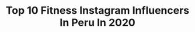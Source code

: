 ---
title: Top 10 Fitness Instagram Influencers In Peru In 2020
description: >-
  Find top fitness Instagram influencers in Peru in 2020. Most popular hashtags: #peru #love #fitness #yomequedoencasa.
platform: Instagram
profiles:
  - username: "pedroibanez_"
    fullname: >-
      PEDRO IBAÑEZ
    location: "Peru"
    followers: 37593
    engagement: 215
    commentsToLikes: 0.035331
    id: ck6u1dxxxl5x60j715j884xb2
    verified: false
    hashtags: "#diamundialdelteatro, #teatro, #men, #beach"
  - username: "mariano.caneda"
    fullname: >-
      Mariano Caneda
    location: "Peru"
    followers: 14638
    engagement: 440
    commentsToLikes: 0.046090
    id: ck14iuw54h9er0i19ipz8evue
    verified: false
    hashtags: "#black, #white, #giorno1234, #ad"
  - username: "veggienellaa"
    fullname: >-
      |🌻Antonella Massé🌻| 19🍃
    location: "Peru"
    followers: 7170
    engagement: 949
    commentsToLikes: 0.024109
    id: ck5q3ih2vkw4r0i118c32t6ll
    verified: false
    hashtags: "#l4l, #women, #veganism, #eyeshadow"
  - username: "sebaslizar"
    fullname: >-
      Sebastian Lizarzaburu
    location: "Peru"
    followers: 710719
    engagement: 112
    commentsToLikes: 0.034248
    id: ck5zrcj62wbzb0i14n5zwo4x6
    verified: true
    hashtags: "#fitdad, #gympartner, #mequedoencasa, #daddysgirl"
  - username: "brisabraunl"
    fullname: >-
      Brisa Braun Lara 🌞
    location: "Peru"
    followers: 5377
    engagement: 1618
    commentsToLikes: 0.051928
    id: ck6ti4oe401570j71jif3dfqp
    verified: false
    hashtags: "#photography, #instagram, #keepgoing, #hambre"
  - username: "jossmerytol"
    fullname: >-
      Jossmery Toledo
    location: "Peru"
    followers: 769685
    engagement: 853
    commentsToLikes: 0.030567
    id: ck5zumd0k2n090i14s0dxkw8z
    verified: true
    hashtags: "#cambio, #protein, #tranquilidad, #felicidad"
  - username: "xiomara.vidalr"
    fullname: >-
      XIOMARA VIDAL RAMIREZ
    location: "Peru"
    followers: 461642
    engagement: 266
    commentsToLikes: 0.024662
    id: ck8t26k7iybrq0j78jhltkbhf
    verified: false
    hashtags: "#buenosdias, #bomdia, #argentina, #linda"
  - username: "catrina.catstyle"
    fullname: >-
      FABICATRINA💙
    location: "Peru"
    followers: 19176
    engagement: 494
    commentsToLikes: 0.109813
    id: ck0w1gfctj7vm0i196s2nzml5
    verified: false
    hashtags: "#photooftheday, #lookoftheday, #culturapositiva, #styleoftheday"
  - username: "izaccristine"
    fullname: >-
      IZABEL CRISTINE
    location: "Peru"
    followers: 6364
    engagement: 1612
    commentsToLikes: 0.036584
    id: ck8t2c9yfyxrz0j78n8q85xh3
    verified: false
    hashtags: "#karate, #style, #like, #timebrasil"
  - username: "ambersabathia"
    fullname: >-
      Amber Sabathia
    location: "Peru"
    followers: 41642
    engagement: 304
    commentsToLikes: 0.034146
    id: ck0vy6vz12isu0i190r036h7l
    verified: true
    hashtags: "#sabathiachristmas, #yesitsareallightbrite, #wellness, #yogirunners"
---